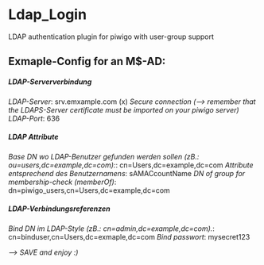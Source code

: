 # Ldap_Login
LDAP authentication plugin for piwigo with user-group support

## Exmaple-Config for an M$-AD:

##### LDAP-Serververbindung
*LDAP-Server*: srv.emxample.com
(x) *Secure connection* _(--> remember that the LDAPS-Server certificate must be imported on your piwigo server)_
*LDAP-Port*: 636

##### LDAP Attribute
*Base DN wo LDAP-Benutzer gefunden werden sollen (zB.: ou=users,dc=example,dc=com):*: cn=Users,dc=example,dc=com
*Attribute entsprechend des Benutzernamens*: sAMACcountName
*DN of group for membership-check (memberOf)*: dn=piwigo_users,cn=Users,dc=example,dc=com

##### LDAP-Verbindungsreferenzen
*Bind DN im LDAP-Style (zB.: cn=admin,dc=example,dc=com).*: cn=binduser,cn=Users,dc=exmaple,dc=com
*Bind passwort*: mysecret123

_--> SAVE and enjoy :)_
